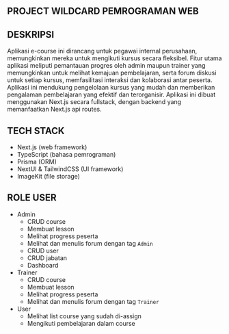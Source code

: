 ## PROJECT WILDCARD PEMROGRAMAN WEB

## DESKRIPSI

Aplikasi e-course ini dirancang untuk pegawai internal perusahaan, memungkinkan mereka untuk mengikuti kursus secara fleksibel. Fitur utama aplikasi meliputi pemantauan progres oleh admin maupun trainer yang memungkinkan untuk melihat kemajuan pembelajaran, serta forum diskusi untuk setiap kursus, memfasilitasi interaksi dan kolaborasi antar peserta. Aplikasi ini mendukung pengelolaan kursus yang mudah dan memberikan pengalaman pembelajaran yang efektif dan terorganisir.
Aplikasi ini dibuat menggunakan Next.js secara fullstack, dengan backend yang memanfaatkan Next.js api routes.

## TECH STACK

- Next.js (web framework)
- TypeScript (bahasa pemrograman)
- Prisma (ORM)
- NextUI & TailwindCSS (UI framework)
- ImageKit (file storage)

## ROLE USER

- Admin
  - CRUD course
  - Membuat lesson
  - Melihat progress peserta
  - Melihat dan menulis forum dengan tag `Admin`
  - CRUD user
  - CRUD jabatan
  - Dashboard
- Trainer
  - CRUD course
  - Membuat lesson
  - Melihat progress peserta
  - Melihat dan menulis forum dengan tag `Trainer`
- User
  - Melihat list course yang sudah di-assign
  - Mengikuti pembelajaran dalam course
